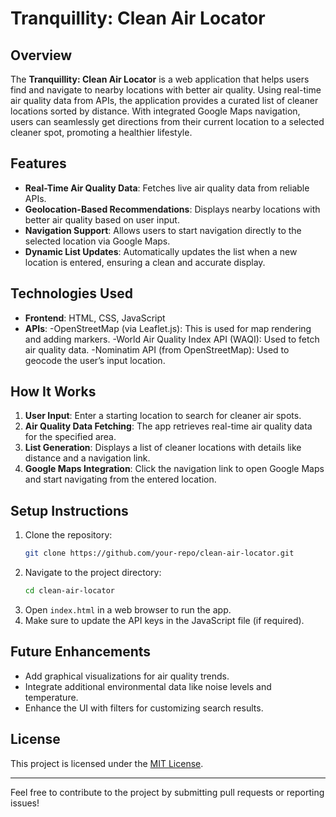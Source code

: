 # Tranquillity: Clean Air Locator

## Overview
The **Tranquillity: Clean Air Locator** is a web application that helps users find and navigate to nearby locations with better air quality. Using real-time air quality data from APIs, the application provides a curated list of cleaner locations sorted by distance. With integrated Google Maps navigation, users can seamlessly get directions from their current location to a selected cleaner spot, promoting a healthier lifestyle.

## Features
- **Real-Time Air Quality Data**: Fetches live air quality data from reliable APIs.
- **Geolocation-Based Recommendations**: Displays nearby locations with better air quality based on user input.
- **Navigation Support**: Allows users to start navigation directly to the selected location via Google Maps.
- **Dynamic List Updates**: Automatically updates the list when a new location is entered, ensuring a clean and accurate display.

## Technologies Used
- **Frontend**: HTML, CSS, JavaScript
- **APIs**:
  	-OpenStreetMap (via Leaflet.js): This is used for map rendering and adding markers.
	-World Air Quality Index API (WAQI): Used to fetch air quality data.
	-Nominatim API (from OpenStreetMap): Used to geocode the user’s input location.


## How It Works
1. **User Input**: Enter a starting location to search for cleaner air spots.
2. **Air Quality Data Fetching**: The app retrieves real-time air quality data for the specified area.
3. **List Generation**: Displays a list of cleaner locations with details like distance and a navigation link.
4. **Google Maps Integration**: Click the navigation link to open Google Maps and start navigating from the entered location.

## Setup Instructions
1. Clone the repository:
   ```bash
   git clone https://github.com/your-repo/clean-air-locator.git
   ```
2. Navigate to the project directory:
   ```bash
   cd clean-air-locator
   ```
3. Open `index.html` in a web browser to run the app.
4. Make sure to update the API keys in the JavaScript file (if required).

## Future Enhancements
- Add graphical visualizations for air quality trends.
- Integrate additional environmental data like noise levels and temperature.
- Enhance the UI with filters for customizing search results.

## License
This project is licensed under the [MIT License](LICENSE).

---

Feel free to contribute to the project by submitting pull requests or reporting issues!
